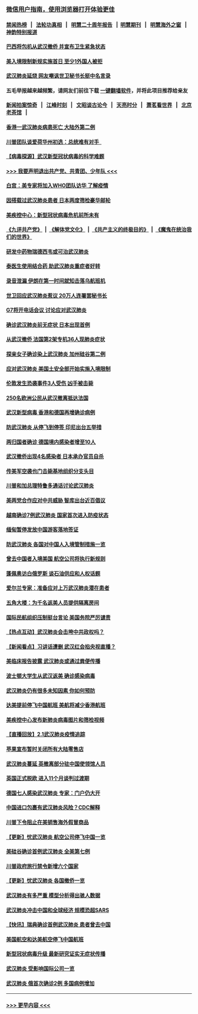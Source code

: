 ### [微信用户指南，使用浏览器打开体验更佳](https://github.com/gfw-breaker/banned-news1/blob/master/indexes/wechat-guide.md?t=0)
#### [禁闻热榜](热点新闻.md?t=0)  &nbsp;&nbsp;|&nbsp;&nbsp; [法轮功真相](https://github.com/gfw-breaker/truth/blob/master/README.md?t=0) &nbsp;&nbsp;|&nbsp;&nbsp; [明慧二十周年报告](https://github.com/gfw-breaker/mh-reports/blob/master/README.md?t=0) &nbsp;&nbsp;|&nbsp;&nbsp;[明慧期刊](https://github.com/gfw-breaker/mh-qikan) &nbsp;&nbsp;|&nbsp;&nbsp; [明慧海外之窗](https://github.com/gfw-breaker/mh-news/blob/master/README.md?t=0) &nbsp;&nbsp;|&nbsp;&nbsp; [神韵特别报道](https://github.com/gfw-breaker/mh-news/blob/master/shenyun.md?t=0)
#### [巴西将包机从武汉撤侨 并宣布卫生紧急状态](../pages/nsc418/n11843418.md?t=02041622) 
#### [美入境限制新规实施首日 至少1外国人被拒](../pages/nsc418/n11843058.md?t=02041622) 
#### [武汉肺炎延烧 网友嘲讽世卫秘书长挺中名言录](../pages/nsc418/n11843056.md?t=02041622) 
#### 五毛举报越来越频繁，请网友们前往下载 [一键翻墙软件](https://github.com/gfw-breaker/ssr-accounts)，并将此项目推荐给亲友
#### [新闻拍案惊奇](https://github.com/gfw-breaker/banned-news1/blob/master/pages/link4.md) &nbsp;&nbsp;|&nbsp;&nbsp; [江峰时刻](https://github.com/gfw-breaker/banned-news1/blob/master/pages/link4.md) &nbsp;&nbsp;|&nbsp;&nbsp; [文昭谈古论今](https://github.com/gfw-breaker/banned-news1/blob/master/pages/link4.md) &nbsp;&nbsp;|&nbsp;&nbsp; [天亮时分](https://github.com/gfw-breaker/banned-news1/blob/master/pages/link4.md) &nbsp;&nbsp;|&nbsp;&nbsp; [萧茗看世界](https://github.com/gfw-breaker/banned-news1/blob/master/pages/link4.md) &nbsp;&nbsp;|&nbsp;&nbsp; [北京老茶馆](https://github.com/gfw-breaker/banned-news1/blob/master/pages/link4.md) &nbsp;&nbsp;|&nbsp;&nbsp; 
#### [香港一武汉肺炎病患死亡 大陆外第二例](../pages/nsc418/n11843026.md?t=02041622) 
#### [川普团队谈爱荷华州初选：总统难有对手  ](../pages/nsc418/n11842867.md?t=02041622) 
#### [【病毒探源】武汉新型冠状病毒的科学难题](../pages/nsc418/n11842176.md?t=02041622) 
#### [>>> 我要声明退出共产党、共青团、少年队 <<<](https://github.com/begood0513/goodnews/blob/master/quit/letter.md) 
#### [白宫：美专家将加入WHO团队访华 了解疫情](../pages/nsc418/n11842198.md?t=02041622) 
#### [因搭载过武汉肺炎患者 日本两度筛检豪华邮轮](../pages/nsc418/n11842447.md?t=02041622) 
#### [美疾控中心：新型冠状病毒危机前所未有](../pages/nsc418/n11842406.md?t=02041622) 
#### [《九评共产党》](https://github.com/begood0513/9ping.md/blob/master/README.md) &nbsp;|&nbsp; [《解体党文化》](../../../../jtdwh.md/blob/master/README.md)  &nbsp;|&nbsp; [《共产主义的终极目的》](../../../../gczydzjmd.md/blob/master/README.md) &nbsp;|&nbsp; [《魔鬼在统治我们的世界》](../../../../mgztzwmdsj.md/blob/master/README.md) 
#### [研发中药物瑞德西韦或可治武汉肺炎](../pages/nsc418/n11842100.md?t=02041622) 
#### [泰医生使用结合药 助武汉肺炎重症者好转](../pages/nsc418/n11842096.md?t=02041622) 
#### [录音泄漏 伊朗在第一时间就知击落乌航班机](../pages/nsc418/n11842002.md?t=02041622) 
#### [世卫回应武汉肺炎惹议 20万人连署罢秘书长](../pages/nsc418/n11841664.md?t=02041622) 
#### [G7将开电话会议 讨论应对武汉肺炎](../pages/nsc418/n11841658.md?t=02041622) 
#### [确诊武汉肺炎前无症状 日本出现首例](../pages/nsc418/n11841567.md?t=02041622) 
#### [从武汉撤侨 法国第2架专机36人现肺炎症状](../pages/nsc418/n11841382.md?t=02041622) 
#### [探亲女子确诊染上武汉肺炎 加州硅谷第二例](../pages/nsc418/n11839784.md?t=02041622) 
#### [应对武汉肺炎 美国土安全部开始实施入境限制](../pages/nsc418/n11839729.md?t=02041622) 
#### [伦敦发生恐袭事件3人受伤 凶手被击毙](../pages/nsc418/n11839442.md?t=02041622) 
#### [250名欧洲公民从武汉撤离抵达法国](../pages/nsc418/n11839438.md?t=02041622) 
#### [武汉新型病毒 香港和德国再增确诊病例](../pages/nsc418/n11839381.md?t=02041622) 
#### [防武汉肺炎 从停飞到停签 印尼出台五举措](../pages/nsc418/n11839282.md?t=02041622) 
#### [两归国者确诊 德国境内感染者增至10人](../pages/nsc418/n11839164.md?t=02041622) 
#### [武汉撤侨出现4名感染者 日本承办官员自杀](../pages/nsc418/n11839044.md?t=02041622) 
#### [传美军空袭也门击毙基地组织分支头目](../pages/nsc418/n11839210.md?t=02041622) 
#### [川普和加总理特鲁多通话讨论武汉肺炎](../pages/nsc418/n11839128.md?t=02041622) 
#### [美两党合作应对中共威胁 智库出台近百倡议](../pages/nsc418/n11838437.md?t=02041622) 
#### [越南确诊7例武汉肺炎 国家首次进入防疫状态](../pages/nsc418/n11838860.md?t=02041622) 
#### [缅甸暂停发放中国游客落地签证](../pages/nsc418/n11838730.md?t=02041622) 
#### [防武汉肺炎 各国对中国人入境管制措施一览](../pages/nsc418/n11838726.md?t=02041622) 
#### [曾去中国者入境美国 航空公司将执行新规则](../pages/nsc418/n11838375.md?t=02041622) 
#### [蓬佩奥访白俄罗斯 谈石油供应和人权话题](../pages/nsc418/n11838242.md?t=02041622) 
#### [爱尔兰专家：准备应对上万武汉肺炎潜在患者](../pages/nsc418/n11837978.md?t=02041622) 
#### [五角大楼：为千名返美人员提供隔离房间](../pages/nsc418/n11837831.md?t=02041622) 
#### [国际民航组织压制挺台言论 美国务院严厉谴责](../pages/nsc418/n11837791.md?t=02041622) 
#### [【热点互动】武汉肺炎会击垮中共政权吗？](../pages/nsc418/n11837779.md?t=02041622) 
#### [【新闻看点】习讲话遭删 武汉红会掐央视直播？](../pages/nsc418/n11837573.md?t=02041622) 
#### [美临床报告披露 武汉肺炎或通过粪便传播](../pages/nsc418/n11837626.md?t=02041622) 
#### [波士顿大学生从武汉返美 确诊感染病毒](../pages/nsc418/n11837580.md?t=02041622) 
#### [武汉肺炎仍有很多未知因素 你如何预防](../pages/nsc418/n11837666.md?t=02041622) 
#### [达美提前停飞中国航班 美航将减少香港航班](../pages/nsc418/n11837649.md?t=02041622) 
#### [美疾控中心发布新肺炎病毒图片和筛检视频](../pages/nsc418/n11837491.md?t=02041622) 
#### [【直播回放】2.1武汉肺炎疫情追踪](../pages/nsc418/n11837232.md?t=02041622) 
#### [苹果宣布暂时关闭所有大陆零售店](../pages/nsc418/n11837097.md?t=02041622) 
#### [武汉肺炎蔓延 英撤离部分驻中国使领馆人员](../pages/nsc418/n11837061.md?t=02041622) 
#### [英国正式脱欧 进入11个月谈判过渡期](../pages/nsc418/n11836911.md?t=02041622) 
#### [德国七人感染武汉肺炎 专家：门户仍大开](../pages/nsc418/n11836344.md?t=02041622) 
#### [中国进口包裹有武汉肺炎风险？CDC解释](../pages/nsc418/n11836321.md?t=02041622) 
#### [川普下令阻止在美销售海外假冒商品](../pages/nsc418/n11836261.md?t=02041622) 
#### [【更新】忧武汉肺炎 航空公司停飞中国一览](../pages/nsc418/n11835931.md?t=02041622) 
#### [美硅谷确诊首例武汉肺炎 全美第七例](../pages/nsc418/n11836093.md?t=02041622) 
#### [川普政府旅行禁令新增六个国家](../pages/nsc418/n11836083.md?t=02041622) 
#### [【更新】忧武汉肺炎 各国撤侨一览](../pages/nsc418/n11835673.md?t=02041622) 
#### [武汉肺炎有多严重 模型分析得出骇人数据](../pages/nsc418/n11835829.md?t=02041622) 
#### [武汉肺炎冲击中国和全球经济 规模恐超SARS](../pages/nsc418/n11835652.md?t=02041622) 
#### [【快讯】瑞典确诊首例武汉肺炎 患者曾去中国](../pages/nsc418/n11835675.md?t=02041622) 
#### [美国航空和达美航空停飞中国航班](../pages/nsc418/n11835567.md?t=02041622) 
#### [新型冠状病毒升级 最新研究证实无症状传播](../pages/nsc418/n11835589.md?t=02041622) 
#### [武汉肺炎 受影响国际公司一览](../pages/nsc418/n11835538.md?t=02041622) 
#### [武汉肺炎 俄首次确诊2例 多国病例增加](../pages/nsc418/n11835295.md?t=02041622) 

----
#### [ >>> 更早内容 <<< ](../indexes/nsc418-earlier.md)
